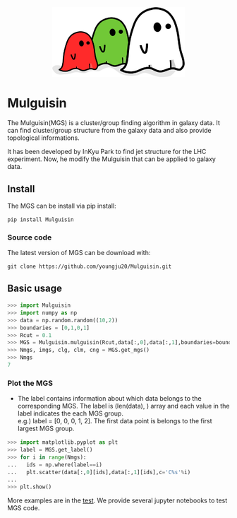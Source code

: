 <div align="center">
   <!-- MGS logo -->
   <img src="./MGS_logo.png" width=300>
</div>

# Mulguisin

The Mulguisin(MGS) is a cluster/group finding algorithm in galaxy data. 
It can find cluster/group structure from the galaxy data and also provide topological informations.

It has been developed by InKyu Park to find jet structure for the LHC experiment.
Now, he modify the Mulguisin that can be applied to galaxy data.

## Install

The MGS can be install via pip install: 


```
pip install Mulguisin
```

### Source code

The latest version of MGS can be download with: 

```
git clone https://github.com/youngju20/Mulguisin.git
```

## Basic usage

```python
>>> import Mulguisin
>>> import numpy as np
>>> data = np.random.random((10,2))
>>> boundaries = [0,1,0,1]
>>> Rcut = 0.1
>>> MGS = Mulguisin.mulguisin(Rcut,data[:,0],data[:,1],boundaries=boundaries)
>>> Nmgs, imgs, clg, clm, cng = MGS.get_mgs()
>>> Nmgs
7
```

### Plot the MGS
* The label contains information about which data belongs to the corresponding MGS. The label is (len(data), ) array and each value in the label indicates the each MGS group.  
e.g.) label = [0, 0, 0, 1, 2]. The first data point is belongs to the first largest MGS group. 
```python
>>> import matplotlib.pyplot as plt
>>> label = MGS.get_label()
>>> for i in range(Nmgs):
...   ids = np.where(label==i)
...   plt.scatter(data[:,0][ids],data[:,1][ids],c='C%s'%i)
...
>>> plt.show()

```

More examples are in the [test](test). We provide several jupyter notebooks to test MGS code.


